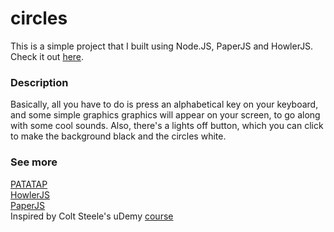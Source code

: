 # circles

This is a simple project that I built using Node.JS, PaperJS and HowlerJS.
Check it out [here](http://khatna-circles.herokuapp.com).

### Description
Basically, all you have to do is press an alphabetical key on your keyboard, and some simple graphics graphics will appear on your screen, 
to go along with some cool sounds. Also, there's a lights off button, which you can click to make the background black and the circles white.


### See more
[PATATAP](http://www.patatap.com)  
[HowlerJS](http://www.howlerjs.com)  
[PaperJS](http://www.paperjs.org)  
Inspired by Colt Steele's uDemy [course](https://www.udemy.com/the-web-developer-bootcamp/)  
